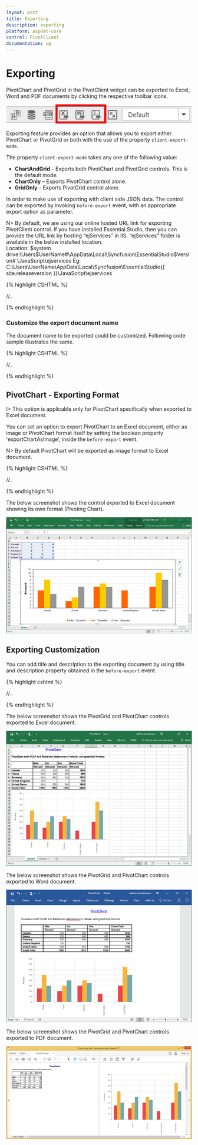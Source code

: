 ```yaml
---
layout: post
title: Exporting
description: exporting
platform: aspnet-core
control: PivotClient
documentation: ug
---
```


# Exporting

PivotChart and PivotGrid in the PivotClient widget can be exported to Excel, Word and PDF documents by clicking the respective toolbar icons.

![](Exporting_images/exporticon.png)

Exporting feature provides an option that allows you to export either PivotChart or PivotGrid or both with the use of the property `client-export-mode`. 

The property `client-export-mode` takes any one of the following value:

* **ChartAndGrid** – Exports both PivotChart and PivotGrid controls. This is the default mode.
* **ChartOnly** – Exports PivotChart control alone.
* **GridOnly** – Exports PivotGrid control alone.

In order to make use of exporting with client side JSON data. The control can be exported by invoking `before-export` event, with an appropriate export option as parameter.


N> By default, we are using our online hosted URL link for exporting PivotClient control. If you have installed Essential Studio, then you can provide the URL link by hosting “ejServices” in IIS. “ejServices” folder is available in the below installed location.  
Location:  $system drive:\Users\$UserName#\AppData\Local\Syncfusion\EssentialStudio\$Version# \JavaScript\ejservices 
Eg: C:\Users\UserName\AppData\Local\Syncfusion\EssentialStudio\{{ site.releaseversion }}\JavaScript\ejservices

{% highlight CSHTML %}

<ej-pivot-client id="PivotClient1" before-export="Export">
//..
</ej-pivot-client>

<script type="text/javascript">
    function Export(args) {
        args.url = "http://js.syncfusion.com/ejservices/api/PivotClient/Olap/Export"; //You can provide the hosted url link for exporting here.
    }
</script>

{% endhighlight %}

### Customize the export document name

The document name to be exported could be customized. Following code sample illustrates the same.

{% highlight CSHTML %}

<ej-pivot-client id="PivotClient1" before-export="Export">
//..
</ej-pivot-client>
    
<script type="text/javascript">
        function Export(args) {
            args.url = "http://js.syncfusion.com/ejservices/api/PivotClient/Olap/Export";
            args.fileName=" File name is customized here ";
        }
</script>
    
{% endhighlight %}

## PivotChart - Exporting Format

I> This option is applicable only for PivotChart specifically when exported to Excel document.

You can set an option to export PivotChart to an Excel document, either as image or PivotChart format itself by setting the boolean property 'exportChartAsImage', inside the `before-export` event.

N> By default PivotChart will be exported as image format to Excel document.

{% highlight CSHTML %}

<ej-pivot-client id="PivotClient1" before-export="Export" client-export-mode="ChartOnly">
//..
</ej-pivot-client>

<script type="text/javascript">
    function Export(args) {
        args.url = "http://js.syncfusion.com/ejservices/api/PivotClient/Olap/Export";
        args.exportChartAsImage = false; //you can set the chart format here
    }
</script>
    
{% endhighlight %}

The below screenshot shows the control exported to Excel document showing its own format (Pivoting Chart).

![](Exporting_images/Export_ExcelChartClient.png)

## Exporting Customization

You can add title and description to the exporting document by using title and description property obtained in the `before-export` event.

{% highlight cshtml %}

<ej-pivot-client id="PivotClient1" before-export="Export">
//..
</ej-pivot-client>

<script type="text/javascript">
    function Exporting(args) {
        args.url = "http://js.syncfusion.com/ejservices/api/PivotClient/Olap/Export";  
        args.url = "ExportPivotClient";
        
        //you can provide title and description here
        args.title = "PivotClient";
        args.description = "Visualizes both OLAP and Relational datasource in tabular and graphical formats";
    }
</script>
    
{% endhighlight %}

The below screenshot shows the PivotGrid and PivotChart controls exported to Excel document.

![](Exporting_images/relational-excel-export.png)

The below screenshot shows the PivotGrid and PivotChart controls exported to Word document.

![](Exporting_images/relational-word-export.png)

The below screenshot shows the PivotGrid and PivotChart controls exported to PDF document.

![](Exporting_images/relational-pdf-export.png)